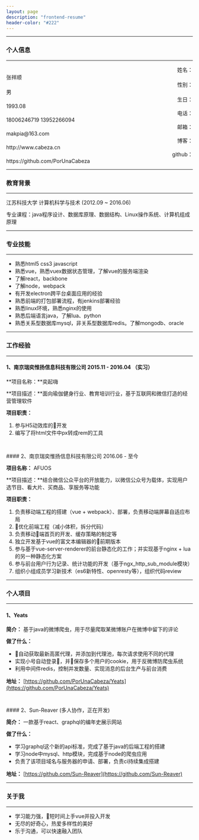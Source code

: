 ```yaml
---
layout: page
description: "frontend-resume"
header-color: "#222"
---
```


---
### 个人信息
---
<style type="text/css">
.resume-label {
    text-align: right;
}
p {
    margin: 12px 0;
}
</style>
<div class="row">
    <div class="col-xs-2 resume-label">姓名：</div>
    <div class="col-xs-10">张祥顺</div>
    <div class="col-xs-2 resume-label">性别：</div>
    <div class="col-xs-10">男</div>
    <div class="col-xs-2 resume-label">生日：</div>
    <div class="col-xs-10">1993.08</div>
    <div class="col-xs-2 resume-label">电话：</div>
    <div class="col-xs-10">18006246719 13952266094</div>
    <div class="col-xs-2 resume-label">邮箱：</div>
    <div class="col-xs-10">
        makpia@163.com
    </div>
    <div class="col-xs-2 resume-label">博客：</div>
    <div class="col-xs-10">
         http://www.cabeza.cn
    </div>
    <div class="col-xs-2 resume-label">github：</div>
    <div class="col-xs-10">
         https://github.com/PorUnaCabeza
    </div>
</div>



---
### 教育背景
---
江苏科技大学 计算机科学与技术 (2012.09 ~ 2016.06)

专业课程：java程序设计、数据库原理、数据结构、Linux操作系统、计算机组成原理

---
### 专业技能
---
- 熟悉html5 css3 javascript
- 熟悉vue，熟悉vuex数据状态管理，了解vue的服务端渲染
- 了解react，backbone
- 了解node，webpack
- 有开发electron跨平台桌面应用的经验
- 熟悉前端的打包部署流程，有jenkins部署经验
- 熟悉linux环境，熟悉nginx的使用
- 熟悉后端语言java，了解lua、python
- 熟悉关系型数据库mysql，非关系型数据库redis。了解mongodb、oracle

---
### 工作经验
---
#### 1、南京瑞奕惟扬信息科技有限公司 2015.11 - 2016.04 （实习）

**项目名称：**奕起嗨

**项目描述：**面向瑜伽健身行业、教育培训行业，基于互联网和微信打造的经营管理软件

**项目职责：**
    
1. 参与H5动效库的开发
2. 编写了将html文件中px转成rem的工具

<p>&nbsp;</p>
#### 2、南京瑞奕惟扬信息科技有限公司 2016.06 - 至今

**项目名称：** AFUOS

**项目描述：**结合微信公众平台的开放能力，以微信公众号为载体，实现用户选节目、看大片、买商品、享服务等功能

**项目职责：**
1. 负责移动端工程的搭建（vue + webpack）、部署，负责移动端屏幕自适应布局
2. 优化前端工程（减小体积，拆分代码）
3. 负责移动端首页的开发、缓存策略的制定等
4. 独立开发基于vue的富文本编辑器的前期版本
5. 参与基于vue-server-renderer的前台静态化的工作；并实现基于nginx + lua的另一种静态化方案
6. 参与前台用户行为记录、统计功能的开发（基于ngx_http_sub_module模块）
7. 组织小组成员学习新技术（es6新特性、openresty等），组织代码review

---
### 个人项目
---
#### 1、Yeats

**简介：**  基于java的微博爬虫，用于尽量爬取某微博账户在微博中留下的评论

**做了什么：**
- 自动获取最新高匿代理，并添加到代理池，每次请求使用不同的代理
- 实现小号自动登录，并保存多个用户的cookie，用于反微博防爬虫系统
- 利用中间件redis，控制并发数量、实现消息的后台生产与前台消费

**地址：**
    [https://github.com/PorUnaCabeza/Yeats](https://github.com/PorUnaCabeza/Yeats)
<p>&nbsp;</p>
#### 2、Sun-Reaver (多人协作，正在开发)

**简介：** 一款基于react、graphql的编年史展示网站

**做了什么：**
- 学习graphql这个新的api标准，完成了基于java的后端工程的搭建
- 学习node中mysql、http模块，完成基于node的爬虫应用
- 负责了该项目域名与服务器的申请、部署，负责ci持续集成搭建

**地址：**
[https://github.com/Sun-Reaver](https://github.com/Sun-Reaver)

---
### 关于我
---
- 学习能力强，短时间上手vue并投入开发
- 无尽的好奇心，热爱多样性的美好
- 乐于沟通，可以快速融入团队






